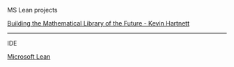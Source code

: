 MS Lean projects 

[Building the Mathematical Library of the Future - Kevin Hartnett](https://www.quantamagazine.org/building-the-mathematical-library-of-the-future-20201001/)

- - - - 

IDE

[Microsoft Lean](https://www.microsoft.com/en-us/research/project/lean/)
